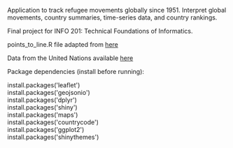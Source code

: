 
Application to track refugee movements globally since 1951. Interpret global movements, country summaries, time-series data, and country rankings. 

Final project for INFO 201: Technical Foundations of Informatics. 

points_to_line.R file adapted from [here](https://stackoverflow.com/questions/32275213/how-do-i-connect-two-coordinates-with-a-line-using-leaflet-in-r)

Data from the United Nations available [here](https://www.kaggle.com/unitednations/refugee-data)

Package dependencies (install before running): 

install.packages('leaflet')   
install.packages('geojsonio')  
install.packages('dplyr')  
install.packages('shiny')  
install.packages('maps')  
install.packages('countrycode')  
install.packages('ggplot2')  
install.packages('shinythemes')
